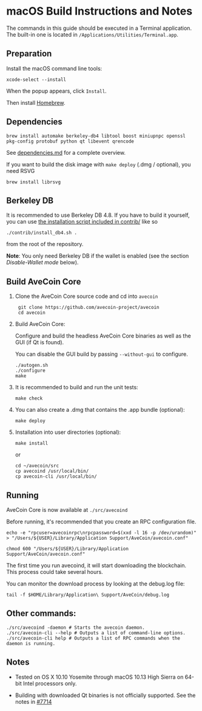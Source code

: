 macOS Build Instructions and Notes
====================================
The commands in this guide should be executed in a Terminal application.
The built-in one is located in `/Applications/Utilities/Terminal.app`.

Preparation
-----------
Install the macOS command line tools:

`xcode-select --install`

When the popup appears, click `Install`.

Then install [Homebrew](https://brew.sh).

Dependencies
----------------------

    brew install automake berkeley-db4 libtool boost miniupnpc openssl pkg-config protobuf python qt libevent qrencode

See [dependencies.md](dependencies.md) for a complete overview.

If you want to build the disk image with `make deploy` (.dmg / optional), you need RSVG

    brew install librsvg

Berkeley DB
-----------
It is recommended to use Berkeley DB 4.8. If you have to build it yourself,
you can use [the installation script included in contrib/](/contrib/install_db4.sh)
like so

```shell
./contrib/install_db4.sh .
```

from the root of the repository.

**Note**: You only need Berkeley DB if the wallet is enabled (see the section *Disable-Wallet mode* below).

Build AveCoin Core
------------------------

1. Clone the AveCoin Core source code and cd into `avecoin`

        git clone https://github.com/avecoin-project/avecoin
        cd avecoin

2.  Build AveCoin Core:

    Configure and build the headless AveCoin Core binaries as well as the GUI (if Qt is found).

    You can disable the GUI build by passing `--without-gui` to configure.

        ./autogen.sh
        ./configure
        make

3.  It is recommended to build and run the unit tests:

        make check

4.  You can also create a .dmg that contains the .app bundle (optional):

        make deploy

5.  Installation into user directories (optional):

        make install

    or

        cd ~/avecoin/src
        cp avecoind /usr/local/bin/
        cp avecoin-cli /usr/local/bin/

Running
-------

AveCoin Core is now available at `./src/avecoind`

Before running, it's recommended that you create an RPC configuration file.

    echo -e "rpcuser=avecoinrpc\nrpcpassword=$(xxd -l 16 -p /dev/urandom)" > "/Users/${USER}/Library/Application Support/AveCoin/avecoin.conf"

    chmod 600 "/Users/${USER}/Library/Application Support/AveCoin/avecoin.conf"

The first time you run avecoind, it will start downloading the blockchain. This process could take several hours.

You can monitor the download process by looking at the debug.log file:

    tail -f $HOME/Library/Application\ Support/AveCoin/debug.log

Other commands:
-------

    ./src/avecoind -daemon # Starts the avecoin daemon.
    ./src/avecoin-cli --help # Outputs a list of command-line options.
    ./src/avecoin-cli help # Outputs a list of RPC commands when the daemon is running.

Notes
-----

* Tested on OS X 10.10 Yosemite through macOS 10.13 High Sierra on 64-bit Intel processors only.

* Building with downloaded Qt binaries is not officially supported. See the notes in [#7714](https://github.com/bitcoin/bitcoin/issues/7714)
